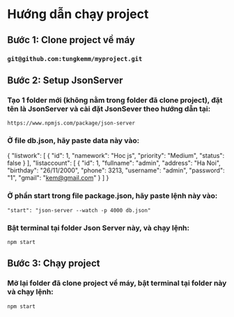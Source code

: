 # Hướng dẫn chạy project

## Bước 1: Clone project về máy

### `git@github.com:tungkemm/myproject.git`

## Bước 2: Setup JsonServer

### Tạo 1 folder mới (không nằm trong folder đã clone project), đặt tên là JsonServer và cài đặt JsonSever theo hướng dẫn tại:

`https://www.npmjs.com/package/json-server`

### Ở file db.json, hãy paste data này vào:

{
    "listwork": [
        {
            "id": 1,
            "namework": "Hoc js",
            "priority": "Medium",
            "status": false
        }
    ],
    "listaccount": [
        {
        "id": 1,
        "fullname": "admin",
        "address": "Ha Noi",
        "birthday": "26/11/2000",
        "phone": 3213,
        "username": "admin",
        "password": "1",
        "gmail": "kem@gmail.com"
        }
    ]
}

### Ở phần start trong file package.json, hãy paste lệnh này vào:

`"start": "json-server --watch -p 4000 db.json"`

### Bật terminal tại folder Json Server này, và chạy lệnh:

`npm start`

## Bước 3: Chạy project

### Mở lại folder đã clone project về máy, bật terminal tại folder này và chạy lệnh:

`npm start`
